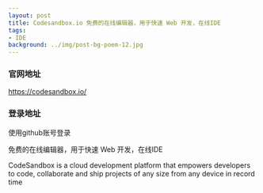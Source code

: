 ```yaml
---
layout: post
title: Codesandbox.io 免费的在线编辑器，用于快速 Web 开发，在线IDE
tags:
- IDE
background: ../img/post-bg-poem-12.jpg
---
```


### 官网地址
https://codesandbox.io/

### 登录地址
使用github账号登录

免费的在线编辑器，用于快速 Web 开发，在线IDE

CodeSandbox is a cloud development platform that empowers developers to code, collaborate and ship projects of any size from any device in record time

